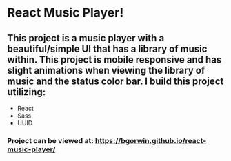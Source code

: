 # React Music Player!

## This project is a music player with a beautiful/simple UI that has a library of music within. This project is mobile responsive and has slight animations when viewing the library of music and the status color bar. I build this project utilizing:

- React
- Sass
- UUID

### Project can be viewed at: https://bgorwin.github.io/react-music-player/
